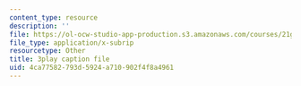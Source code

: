 ```yaml
---
content_type: resource
description: ''
file: https://ol-ocw-studio-app-production.s3.amazonaws.com/courses/21g-107-chinese-i-streamlined-fall-2014/4ca77582793d5924a710902f4f8a4961_805687.vtt
file_type: application/x-subrip
resourcetype: Other
title: 3play caption file
uid: 4ca77582-793d-5924-a710-902f4f8a4961
---
```

